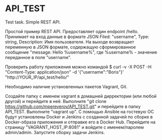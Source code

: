 # API_TEST
Test task. Simple REST API.

Простой пример REST API.
Предоставляет один endpoint /hello.
Принимает на вход данные в формате JSON
Filed: "username",
Type: string,
Description: Имя пользователя.
На выходе возвращает переменную в JSON формате,
содержащую сформированное сообщение
"message: Hello %username%", где %username% - значение переданное в поле "username".

Проверить работу приложения можно командой
$ curl -v -X POST -H "Content-Type: application/json" -d '{"username":"Boris"}' "http://YOUR_IP/api_test/hello/"

Необходимо наличие установленных пакетов Vagrant, Git.

Создайте папку с именем vagrant в домашней дирректории (или любой другой) и перейдите в неё.
Выполните "git clone https://github.com/mpereverov/API_TEST.git" и перейдите в папку API_TEST.
Выполните "vagrant up". С помощью Ansible на гостевую ОС будут установлены Docker и Jenkins с созданной задачей по сборке в Docker-образа приложения и отправке его в Docker Hub.
Перейдите на страницу "VAGRANT_HOST_IP:8081" и войдите с именем/паролем admin/admin.
Запустите сборку задачи Jenkins.
